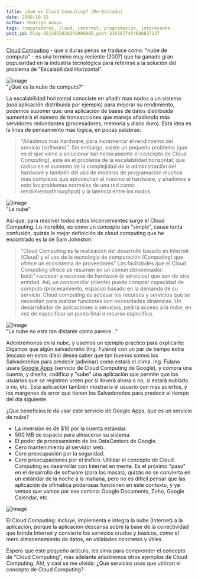 ```yaml
---
title: ¿Qué es Cloud Computing? (Re-Editado)
date: 2008-10-15
author: Rodrigo Amaya
tags: computadoras, cloud, internet, programacion, interesante
post_id: blog-3515952828243908885.post-2193877454688837137
---
```


[Cloud Computing](https://www.google.com/search?q=Cloud+Computing&ie=utf-8&oe=utf-8&aq=t&rls=org.debian:en-US:unofficial&client=iceweasel-a) - que a duras penas se
traduce como: "nube de computo" - es una termino muy reciente (2007) que ha ganado gran popularidad en la industria tecnológica para referirse a la solución del problema de "Escalabilidad Horizontal".

![image](https://2.bp.blogspot.com/_ayvorITawE4/SKCd_H-HXJI/AAAAAAAABDU/nmkyUnTvvrk/s320/cloud-question-mark-cloud-computing.JPG)    
"¿Qué es la nube de
computo?"

La escalabilidad horizontal conociste en añadir mas nodos a un sistema (una aplicación distribuida por ejemplo) para mejorar su rendimiento, podemos suponer que: una aplicación de bases de datos distribuida aumentará el número de transacciones que maneja añadiendo más servidores redundantes (procesadores, memoria y disco duro). Esta idea es la linea de pensamiento mas lógica, en pocas palabras:
> "Añadimos mas hardware, para incrementar el rendimiento del
> servicio (software)".
Sin embargo, existe un pequeño problema (que es el que viene a solucionar tan heroicamente el concepto de Cloud Computing), este es el problema de la escalabilidad horizontal; que radica en el aumento de la complejidad de la administración del hardware y también del uso de modelos de programación muchos mas complejos que aprovechen al máximo el hardware, y añadimos a esto los problemas normales de una red como: rendimiento(throughput) y la latencia entre los nodos.

![image](https://1.bp.blogspot.com/_ayvorITawE4/SKCd95oXrHI/AAAAAAAABDM/J1mDhp1fu5M/s320/cloud.png)    
"La
nube"

Así que, para resolver todos estos inconvenientes surge el Cloud Computing. Lo increíble, es como un concepto tan "simple", cause tanta confusión, quizás la mejor definición de cloud computing que he encontrado es la de Sam Johnston:

> "Cloud Computing es la realización del desarrollo
> basado en Internet (Cloud) y el uso de la tecnología de computación (Computing) que ofrece un
> ecosistema de proveedores"
Las facilidades que el Cloud Computing ofrece se resumen en un común denominador:
> bold;">accesar a recursos de hardware (o servicios) que son de otra
> entidad.
Así, un consumidor (cliente) puede comprar capacidad de computo (procesamiento, espacio) basado en la demanda de su servicio. Cloud computing es accesar los recursos y servicios que se necesitan para realizar funciones con necesidades dinámicas. Un desarrollador de aplicaciones o servicios, pedirá acceso a la nube, en vez de especificar un punto final o recurso especifico.

![image](https://3.bp.blogspot.com/_ayvorITawE4/SKCd_VT_P1I/AAAAAAAABDc/uL1SjBPfJD8/s320/photo_hand_001b.jpg)    
"La nube no esta tan
distante como parece..."

Adentremonos en la nube, y usemos un ejemplo practico para explicarlo: Digamos que algún salvadoreño (Ing. Fulano) con un par de tiempo extra (escaso en estos días) desea saber que tan buenos somos los Salvadoreños para predecir (adivinar) como estará el clima. Ing. Fulano usara [Google Apps](https://www.google.com/a/help/intl/en/index.html) (servicio de Cloud Computing de Google), y compra una cuenta, y diseña, codifica y "sube" una aplicación que permite que los usuarios que se registren voten por si lloverá ahora o no, si estará nublado o no, etc. Esta aplicación también mostraría el usuario con mas aciertos, y los margenes de error que tienen los Salvadoreños para predecir el tiempo del día siguiente.

¿Que beneficios le da usar este servicio de Google Apps, que es un servicio de nube?

- La inversión es de $10 por la cuenta estándar.
- 500 MB de espacio para almacenar su sistema.
- El poder de procesamiento de los DataCenters de Google.
- Cero mantenimiento al servidor web.
- Cero preocupación por la seguridad.
- Cero preocupaciones por el trafico.
Utilizar el concepto de Cloud Computing es desarrollar con Internet en mente. Es el próximo "paso" en el desarrollo de software (para las masas), quizás no se convierta en un estándar de la noche a la mañana, pero no es difícil pensar que las aplicación de ofimática poderosas funcionen en este contexto, y ya vemos que vamos por ese camino: Google Documents, Zoho, Google Calendar, etc.

![image](https://2.bp.blogspot.com/_ayvorITawE4/SKCe5FrzWGI/AAAAAAAABDk/LKKbtWDEl8U/s320/google-docs-api.jpg)    

El Cloud Computing: incluye, implementa e integra la nube (Internet) a la aplicación, porque la aplicación descansa sobre la base de la conectividad que brinda Internet y convierte los servicios crudos y básicos, como el mero almacenamiento de datos, en utilidades concretas y útiles.

Espero que este pequeño articulo, les sirva para comprender el concepto de "Cloud Computing", más adelante añadiremos otros ejemplos de Cloud Computing. Ah!, y casi se me olvida: ¿Que servicios usas que utilizan el concepto de Cloud Computing?